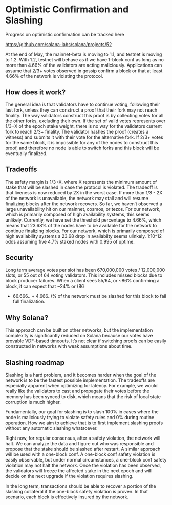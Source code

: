 # Optimistic Confirmation and Slashing

Progress on optimistic confirmation can be tracked here

https://github.com/solana-labs/solana/projects/52

At the end of May, the mainnet-beta is moving to 1.1, and testnet is moving
to 1.2. With 1.2, testnet will behave as if we have 1-block conf as
long as no more than 4.66% of the validators are acting maliciously.
Applications can assume that 2/3+ votes observed in gossip confirm a
block or that at least 4.66% of the network is violating the protocol.

## How does it work?

The general idea is that validators have to continue voting, following
their last fork, unless they can construct a proof that their fork
may not reach finality. The way validators construct this proof is by
collecting votes for all the other forks, excluding their own. If
the set of valid votes represents over 1/3+X of the epoch stake weight,
there is no way for the validators current fork to reach 2/3+ finality.
The validator hashes the proof (creates a witness) and submits it
with their vote for the alternative fork.  If 2/3+ votes for the
same block, it is impossible for any of the nodes to construct this
proof, and therefore no node is able to switch forks and this block
will be eventually finalized.


## Tradeoffs

The safety margin is 1/3+X, where X represents the minimum amount
of stake that will be slashed in case the protocol is violated. The
tradeoff is that liveness is now reduced by 2X in the worst case.
If more than 1/3 - 2X of the network is unavailable, the network may
stall and will resume finalizing blocks after the network recovers.
So far, we haven’t observed a large unavailability hit on our
mainnet, cosmos, or tezos. For our network, which is primarily
composed of high availability systems, this seems unlikely. Currently,
we have set the threshold percentage to 4.66%, which means that
23.68% of the nodes have to be available for the network to continue
finalizing blocks.  For our network, which is primarily composed
of high availability systems a 23.68 drop in availabilty seems
ulinkely.  1:10^12 odds assuming five 4.7% staked nodes with 0.995
of uptime.

## Security

Long term average votes per slot has been 670,000,000 votes /
12,000,000 slots, or 55 out of 64 voting validators.  This includes
missed blocks due to block producer failures. When a client sees
55/64, or ~86% confirming a block, it can expect that ~24% or (86
- 66.666..  + 4.666..)% of the network must be slashed for this
block to fail full finalization.

## Why Solana?

This approach can be built on other networks, but the implementation
complexity is significantly reduced on Solana because our votes
have provable VDF-based timeouts. It’s not clear if switching proofs
can be easily constructed in networks with weak assumptions about
time.

## Slashing roadmap

Slashing is a hard problem, and it becomes harder when the goal of
the network is to be the fastest possible implementation. The
tradeoffs are especially apparent when optimizing for latency. For
example, we would really like the validators to cast and propagate
their votes before the memory has been synced to disk, which means
that the risk of local state corruption is much higher.

Fundamentally, our goal for slashing is to slash 100% in cases where
the node is maliciously trying to violate safety rules and 0% during
routine operation. How we aim to achieve that is to first implement
slashing proofs without any automatic slashing whatsoever.

Right now, for regular consensus, after a safety violation, the
network will halt. We can analyze the data and figure out who was
responsible and propose that the stake should be slashed after
restart. A similar approach will be used with a one-block conf. A
one-block conf safety violation is easily observable, but under
normal circumstances, a one-block conf safety violation may not
halt the network. Once the violation has been observed, the validators
will freeze the affected stake in the next epoch and will decide
on the next upgrade if the violation requires slashing.

In the long term, transactions should be able to recover a portion
of the slashing collateral if the one-block safety violation is
proven. In that scenario, each block is effectively insured by the
network.

